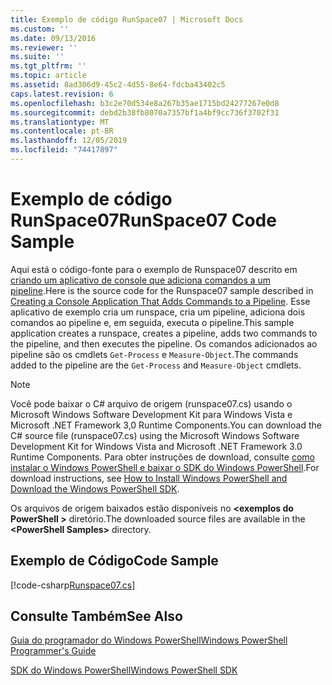 ```yaml
---
title: Exemplo de código RunSpace07 | Microsoft Docs
ms.custom: ''
ms.date: 09/13/2016
ms.reviewer: ''
ms.suite: ''
ms.tgt_pltfrm: ''
ms.topic: article
ms.assetid: 8ad306d9-45c2-4d55-8e64-fdcba43402c5
caps.latest.revision: 6
ms.openlocfilehash: b3c2e70d534e8a267b35ae1715bd24277267e0d8
ms.sourcegitcommit: debd2b38fb8070a7357bf1a4bf9cc736f3702f31
ms.translationtype: MT
ms.contentlocale: pt-BR
ms.lasthandoff: 12/05/2019
ms.locfileid: "74417897"
---
```

# <a name="runspace07-code-sample"></a><span data-ttu-id="d7d1c-102">Exemplo de código RunSpace07</span><span class="sxs-lookup"><span data-stu-id="d7d1c-102">RunSpace07 Code Sample</span></span>

<span data-ttu-id="d7d1c-103">Aqui está o código-fonte para o exemplo de Runspace07 descrito em [criando um aplicativo de console que adiciona comandos a um pipeline](https://msdn.microsoft.com/en-us/01eb7808-e97b-4905-80be-9e2fa38c262e).</span><span class="sxs-lookup"><span data-stu-id="d7d1c-103">Here is the source code for the Runspace07 sample described in [Creating a Console Application That Adds Commands to a Pipeline](https://msdn.microsoft.com/en-us/01eb7808-e97b-4905-80be-9e2fa38c262e).</span></span> <span data-ttu-id="d7d1c-104">Esse aplicativo de exemplo cria um runspace, cria um pipeline, adiciona dois comandos ao pipeline e, em seguida, executa o pipeline.</span><span class="sxs-lookup"><span data-stu-id="d7d1c-104">This sample application creates a runspace, creates a pipeline, adds two commands to the pipeline, and then executes the pipeline.</span></span> <span data-ttu-id="d7d1c-105">Os comandos adicionados ao pipeline são os cmdlets `Get-Process` e `Measure-Object`.</span><span class="sxs-lookup"><span data-stu-id="d7d1c-105">The commands added to the pipeline are the `Get-Process` and `Measure-Object` cmdlets.</span></span>

> [!NOTE]
> <span data-ttu-id="d7d1c-106">Você pode baixar o C# arquivo de origem (runspace07.cs) usando o Microsoft Windows Software Development Kit para Windows Vista e Microsoft .NET Framework 3,0 Runtime Components.</span><span class="sxs-lookup"><span data-stu-id="d7d1c-106">You can download the C# source file (runspace07.cs) using the Microsoft Windows Software Development Kit for Windows Vista and Microsoft .NET Framework 3.0 Runtime Components.</span></span> <span data-ttu-id="d7d1c-107">Para obter instruções de download, consulte [como instalar o Windows PowerShell e baixar o SDK do Windows PowerShell](/powershell/scripting/developer/installing-the-windows-powershell-sdk).</span><span class="sxs-lookup"><span data-stu-id="d7d1c-107">For download instructions, see [How to Install Windows PowerShell and Download the Windows PowerShell SDK](/powershell/scripting/developer/installing-the-windows-powershell-sdk).</span></span>
>
> <span data-ttu-id="d7d1c-108">Os arquivos de origem baixados estão disponíveis no **\<exemplos do PowerShell >** diretório.</span><span class="sxs-lookup"><span data-stu-id="d7d1c-108">The downloaded source files are available in the **\<PowerShell Samples>** directory.</span></span>

## <a name="code-sample"></a><span data-ttu-id="d7d1c-109">Exemplo de Código</span><span class="sxs-lookup"><span data-stu-id="d7d1c-109">Code Sample</span></span>

[!code-csharp[Runspace07.cs](../../../../powershell-sdk-samples/SDK-2.0/csharp/Runspace07/Runspace07.cs#L11-L108 "Runspace07.cs")]

## <a name="see-also"></a><span data-ttu-id="d7d1c-110">Consulte Também</span><span class="sxs-lookup"><span data-stu-id="d7d1c-110">See Also</span></span>

[<span data-ttu-id="d7d1c-111">Guia do programador do Windows PowerShell</span><span class="sxs-lookup"><span data-stu-id="d7d1c-111">Windows PowerShell Programmer's Guide</span></span>](./windows-powershell-programmer-s-guide.md)

[<span data-ttu-id="d7d1c-112">SDK do Windows PowerShell</span><span class="sxs-lookup"><span data-stu-id="d7d1c-112">Windows PowerShell SDK</span></span>](../windows-powershell-reference.md)
